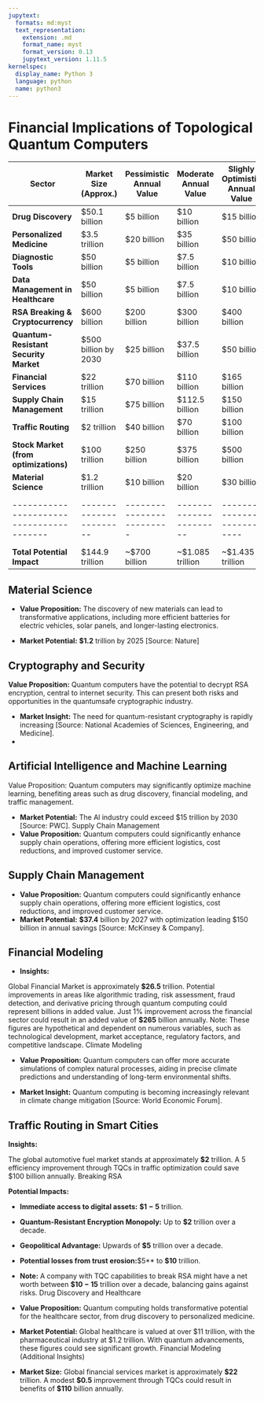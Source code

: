 ```yaml
---
jupytext:
  formats: md:myst
  text_representation:
    extension: .md
    format_name: myst
    format_version: 0.13
    jupytext_version: 1.11.5
kernelspec:
  display_name: Python 3
  language: python
  name: python3
---
```

# Financial Implications of Topological Quantum Computers

| Sector                                 | Market Size (Approx.) | Pessimistic Annual Value | Moderate Annual Value | Slighly Optimistic Annual Value | Realistic Annual Value | Optimistic Annual Value |
|----------------------------------------|-----------------------|-------------------------|-----------------------|-------------------------|-----------------------------|----------------------------------|
| **Drug Discovery**                     | $50.1 billion         | $5 billion              | $10 billion           | $15 billion              | $30 billion                  | $60 billion                      |
| **Personalized Medicine**              | $3.5 trillion         | $20 billion             | $35 billion           | $50 billion              | $100 billion                 | $200 billion                     |
| **Diagnostic Tools**                   | $50 billion           | $5 billion              | $7.5 billion          | $10 billion              | $20 billion                  | $40 billion                      |
| **Data Management in Healthcare**      | $50 billion           | $5 billion              | $7.5 billion          | $10 billion              | $20 billion                  | $40 billion                      |
| **RSA Breaking & Cryptocurrency**      | $600 billion          | $200 billion            | $300 billion          | $400 billion             | $600 billion                 | $1.2 trillion                    |
| **Quantum-Resistant Security Market**  | $500 billion by 2030  | $25 billion             | $37.5 billion         | $50 billion              | $100 billion                 | $200 billion                     |
| **Financial Services**                 | $22 trillion          | $70 billion             | $110 billion          | $165 billion             | $330 billion                 | $660 billion                     |
| **Supply Chain Management**            | $15 trillion          | $75 billion             | $112.5 billion        | $150 billion             | $300 billion                 | $600 billion                     |
| **Traffic Routing**                    | $2 trillion           | $40 billion             | $70 billion           | $100 billion             | $200 billion                 | $400 billion                     |
| **Stock Market (from optimizations)**  | $100 trillion         | $250 billion            | $375 billion          | $500 billion             | $1 trillion                  | $2 trillion                      |
| **Material Science**                   | $1.2 trillion         | $10 billion             | $20 billion           | $30 billion              | $60 billion                  | $120 billion                     |
|----------------------------------------|-----------------------|-------------------------|-----------------------|-------------------------|-----------------------------|----------------------------------|
| **Total Potential Impact**             | $144.9 trillion       | ~$700 billion           | ~$1.085 trillion      | ~$1.435 trillion         | ~$2.86 trillion              | ~$5.72 trillion                  |

## Material Science

- **Value Proposition:** The discovery of new materials can lead to transformative applications, including more efficient batteries for electric vehicles, solar panels, and longer-lasting electronics.

- **Market Potential:** **$$1.2$** trillion by $2025$ [Source: Nature]

## Cryptography and Security

**Value Proposition:** Quantum computers have the potential to decrypt RSA encryption, central to internet security. This can present both risks and opportunities in the quantumsafe cryptographic industry.

- **Market Insight:** The need for quantum-resistant cryptography is rapidly increasing [Source: National Academies of Sciences, Engineering, and Medicine].
-

## Artificial Intelligence and Machine Learning

Value Proposition: Quantum computers may significantly optimize machine learning, benefiting areas such as drug discovery, financial modeling, and traffic management.

- **Market Potential:** The Al industry could exceed $$15$ trillion by $2030$ [Source: PWC].
Supply Chain Management
- **Value Proposition:** Quantum computers could significantly enhance supply chain operations, offering more efficient logistics, cost reductions, and improved customer service.

## Supply Chain Management

- **Value Proposition:** Quantum computers could significantly enhance supply chain operations, offering more efficient logistics, cost reductions, and improved customer service.
- **Market Potential:** **$$37.4$** billion by $2027$ with optimization leading $$150$ billion in annual savings [Source: McKinsey \& Company].

## Financial Modeling

- **Insights:**

Global Financial Market is approximately **$$26.5$** trillion.
Potential improvements in areas like algorithmic trading, risk assessment, fraud detection, and derivative pricing through quantum computing could represent billions in added value.
Just 1% improvement across the financial sector could result in an added value of **$$265$** billion annually.
Note: These figures are hypothetical and dependent on numerous variables, such as technological development, market acceptance, regulatory factors, and competitive landscape.
Climate Modeling

- **Value Proposition:** Quantum computers can offer more accurate simulations of complex natural processes, aiding in precise climate predictions and understanding of long-term environmental shifts.

- **Market Insight:** Quantum computing is becoming increasingly relevant in climate change mitigation [Source: World Economic Forum].

## Traffic Routing in Smart Cities

**Insights:**

The global automotive fuel market stands at approximately **$$2$** trillion.
A $5%$ efficiency improvement through TQCs in traffic optimization could save $100 billion annually.
Breaking RSA

**Potential Impacts:**

- **Immediate access to digital assets:** **$$1-5$** trillion.
- **Quantum-Resistant Encryption Monopoly:** Up to **$$2$** trillion over a decade.
- **Geopolitical Advantage:** Upwards of **$$5$** trillion over a decade.
- **Potential losses from trust erosion:**$$5$** to **$$10$** trillion.
- **Note:** A company with TQC capabilities to break RSA might have a net worth between **$$10-15$** trillion over a decade, balancing gains against risks.
Drug Discovery and Healthcare

- **Value Proposition:** Quantum computing holds transformative potential for the healthcare sector, from drug discovery to personalized medicine.

- **Market Potential:** Global healthcare is valued at over $11 trillion, with the pharmaceutical industry at $1.2 trillion. With quantum advancements, these figures could see significant growth.
Financial Modeling (Additional Insights)

- **Market Size:** Global financial services market is approximately **$$22$** trillion.
A modest **$$0.5%$** improvement through TQCs could result in benefits of **$$110$** billion annually.


